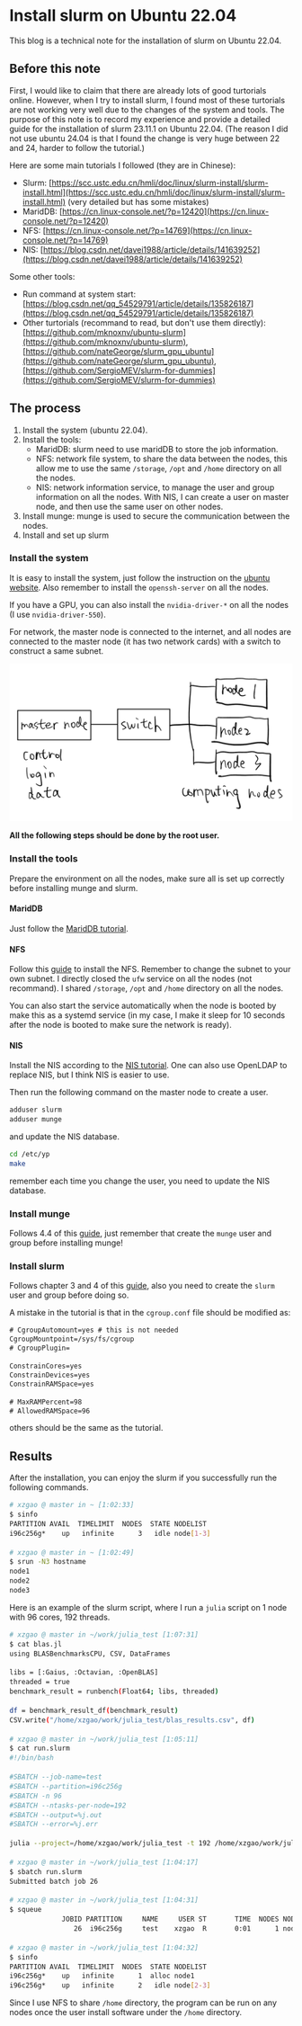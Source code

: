 # Install slurm on Ubuntu 22.04

This blog is a technical note for the installation of slurm on Ubuntu 22.04.

## Before this note

First, I would like to claim that there are already lots of good turtorials online. However, when I try to install slurm, I found most of these turtorials are not working very well due to the changes of the system and tools. The purpose of this note is to record my experience and provide a detailed guide for the installation of slurm 23.11.1 on Ubuntu 22.04. (The reason I did not use ubuntu 24.04 is that I found the change is very huge between 22 and 24, harder to follow the tutorial.)

Here are some main tutorials I followed (they are in Chinese):
* Slurm: [https://scc.ustc.edu.cn/hmli/doc/linux/slurm-install/slurm-install.html](https://scc.ustc.edu.cn/hmli/doc/linux/slurm-install/slurm-install.html) (very detailed but has some mistakes)
* MaridDB: [https://cn.linux-console.net/?p=12420](https://cn.linux-console.net/?p=12420)
* NFS: [https://cn.linux-console.net/?p=14769](https://cn.linux-console.net/?p=14769)
* NIS: [https://blog.csdn.net/davei1988/article/details/141639252](https://blog.csdn.net/davei1988/article/details/141639252)

Some other tools:
* Run command at system start: [https://blog.csdn.net/qq_54529791/article/details/135826187](https://blog.csdn.net/qq_54529791/article/details/135826187)
* Other turtorials (recommand to read, but don't use them directly): [https://github.com/mknoxnv/ubuntu-slurm](https://github.com/mknoxnv/ubuntu-slurm), [https://github.com/nateGeorge/slurm_gpu_ubuntu](https://github.com/nateGeorge/slurm_gpu_ubuntu), [https://github.com/SergioMEV/slurm-for-dummies](https://github.com/SergioMEV/slurm-for-dummies)

## The process

1. Install the system (ubuntu 22.04).
2. Install the tools:
    * MaridDB: slurm need to use maridDB to store the job information.
    * NFS: network file system, to share the data between the nodes, this allow me to use the same `/storage`, `/opt` and `/home` directory on all the nodes.
    * NIS: network information service, to manage the user and group information on all the nodes. With NIS, I can create a user on master node, and then use the same user on other nodes.
3. Install munge: munge is used to secure the communication between the nodes.
4. Install and set up slurm

### Install the system

It is easy to install the system, just follow the instruction on the [ubuntu website](https://ubuntu.com/tutorials/install-ubuntu-desktop). 
Also remember to install the `openssh-server` on all the nodes.

If you have a GPU, you can also install the `nvidia-driver-*` on all the nodes (I use `nvidia-driver-550`).

For network, the master node is connected to the internet, and all nodes are connected to the master node (it has two network cards) with a switch to construct a same subnet.

![](/assets/slurm_figs/nodes.jpeg)

**All the following steps should be done by the root user.**

### Install the tools

Prepare the environment on all the nodes, make sure all is set up correctly before installing munge and slurm.

#### MaridDB

Just follow the [MaridDB tutorial](https://cn.linux-console.net/?p=12420).

#### NFS

<!-- Install the NFS on all nodes, use the master node as the server and the other nodes as the client.
```bash
sudo apt install nfs-kernel-server
```
Here I use `/storage` as the shared directory, for other directories, the operation is similar.
```bash
sudo mkdir -p /storage
sudo chown -R nobody:nogroup /storage
sudo chmod 777 /storage
```
Then change `/etc/exports` to add the shared directory.
```bash
echo "/storage 192.168.1.0/24(rw,sync,no_subtree_check,no_root_squash)" | sudo tee -a /etc/exports
```
here `192.168.1.0/24` is the subnet of all the nodes, change it to your own subnet.

Then restart the NFS service.
```bash
sudo exportfs -a
sudo systemctl restart nfs-server
```

For the client nodes, you need to mount the shared directory.
```bash
sudo apt install nfs-common
sudo mount -t nfs 192.168.1.1:/storage /storage
```
here `192.168.1.1` is the IP address of the master node. -->

Follow this [guide](https://cn.linux-console.net/?p=14769) to install the NFS.
Remember to change the subnet to your own subnet. I directly closed the `ufw` service on all the nodes (not recommand).
I shared `/storage`, `/opt` and `/home` directory on all the nodes.

You can also start the service automatically when the node is booted by make this as a systemd service (in my case, I make it sleep for 10 seconds after the node is booted to make sure the network is ready).

#### NIS

Install the NIS according to the [NIS tutorial](https://blog.csdn.net/davei1988/article/details/141639252).
One can also use OpenLDAP to replace NIS, but I think NIS is easier to use.

Then run the following command on the master node to create a user.
```bash
adduser slurm
adduser munge
```
and update the NIS database.
```bash
cd /etc/yp
make
```
remember each time you change the user, you need to update the NIS database.

### Install munge

Follows 4.4 of this [guide](https://scc.ustc.edu.cn/hmli/doc/linux/slurm-install/slurm-install.html), just remember that create the `munge` user and group before installing munge!

### Install slurm

Follows chapter 3 and 4 of this [guide](https://scc.ustc.edu.cn/hmli/doc/linux/slurm-install/slurm-install.html), also you need to create the `slurm` user and group before doing so.

A mistake in the tutorial is that in the `cgroup.conf` file should be modified as:
```
# CgroupAutomount=yes # this is not needed
CgroupMountpoint=/sys/fs/cgroup
# CgroupPlugin=

ConstrainCores=yes
ConstrainDevices=yes
ConstrainRAMSpace=yes

# MaxRAMPercent=98 
# AllowedRAMSpace=96
```
others should be the same as the tutorial.

## Results

After the installation, you can enjoy the slurm if you successfully run the following commands.
```bash
# xzgao @ master in ~ [1:02:33]
$ sinfo
PARTITION AVAIL  TIMELIMIT  NODES  STATE NODELIST
i96c256g*    up   infinite      3   idle node[1-3]

# xzgao @ master in ~ [1:02:49]
$ srun -N3 hostname
node1
node2
node3
```

Here is an example of the slurm script, where I run a `julia` script on 1 node with 96 cores, 192 threads.
```bash
# xzgao @ master in ~/work/julia_test [1:07:31]
$ cat blas.jl
using BLASBenchmarksCPU, CSV, DataFrames

libs = [:Gaius, :Octavian, :OpenBLAS]
threaded = true
benchmark_result = runbench(Float64; libs, threaded)

df = benchmark_result_df(benchmark_result)
CSV.write("/home/xzgao/work/julia_test/blas_results.csv", df)

# xzgao @ master in ~/work/julia_test [1:05:11]
$ cat run.slurm
#!/bin/bash

#SBATCH --job-name=test
#SBATCH --partition=i96c256g
#SBATCH -n 96
#SBATCH --ntasks-per-node=192
#SBATCH --output=%j.out
#SBATCH --error=%j.err

julia --project=/home/xzgao/work/julia_test -t 192 /home/xzgao/work/julia_test/blas.jl

# xzgao @ master in ~/work/julia_test [1:04:17]
$ sbatch run.slurm
Submitted batch job 26

# xzgao @ master in ~/work/julia_test [1:04:31]
$ squeue
             JOBID PARTITION     NAME     USER ST       TIME  NODES NODELIST(REASON)
                26  i96c256g     test    xzgao  R       0:01      1 node1

# xzgao @ master in ~/work/julia_test [1:04:32]
$ sinfo
PARTITION AVAIL  TIMELIMIT  NODES  STATE NODELIST
i96c256g*    up   infinite      1  alloc node1
i96c256g*    up   infinite      2   idle node[2-3]
```

Since I use NFS to share `/home` directory, the program can be run on any nodes once the user install software under the `/home` directory.